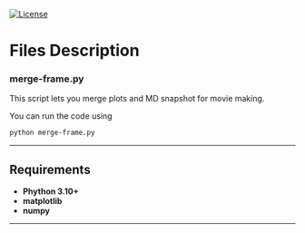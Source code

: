 [![License](https://img.shields.io/badge/License-BSD%202--Clause-orange.svg)](https://opensource.org/licenses/BSD-2-Clause)


# Files Description

###     merge-frame.py

This script lets you merge plots and MD snapshot for movie making.



You can run the code using 

```bash
python merge-frame.py
```

---



## Requirements

* **Phython 3.10+**
* **matplotlib**
* **numpy**

---

